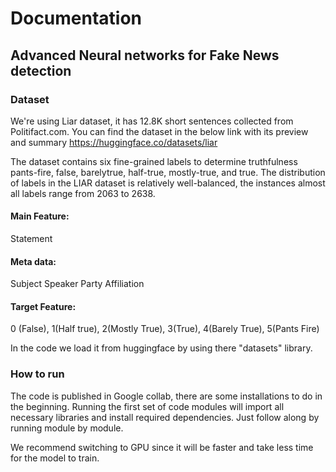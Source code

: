 # Documentation

## Advanced Neural networks for Fake News detection

### Dataset

We're using Liar dataset, it has 12.8K short sentences collected from Politifact.com.
You can find the dataset in the below link with its preview and summary
https://huggingface.co/datasets/liar

The dataset contains six fine-grained labels to determine truthfulness pants-fire, false, barelytrue, half-true, mostly-true, and true.
The distribution of labels in the LIAR dataset is relatively well-balanced, the instances almost all labels range from 2063 to 2638.

#### Main Feature:
  Statement
#### Meta data:
  Subject
  Speaker
  Party Affiliation
#### Target Feature:
  0 (False), 1(Half true), 2(Mostly True), 3(True), 4(Barely True), 5(Pants Fire)


In the code we load it from huggingface by using there "datasets" library.

### How to run

The code is published in Google collab, there are some installations to do in the beginning.
Running the first set of code modules will import all necessary libraries and install required dependencies.
Just follow along by running module by module.

We recommend switching to GPU since it will be faster and take less time for the model to train.

